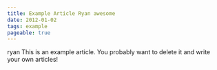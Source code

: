 ```yaml
---
title: Example Article Ryan awesome
date: 2012-01-02
tags: example
pageable: true
---
```

ryan
This is an example article. You probably want to delete it and write your own articles!
